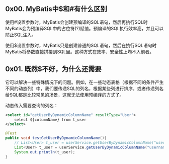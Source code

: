 ## 0x00. MyBatis中\$和\#有什么区别

使用\#设置参数时，MyBatis会创建预编译的SQL语句，然后再执行SQL时MyBatis会为预编译SQL中的占位符(?)赋值。预编译的SQL执行效率高，并且可以防止SQL注入。

使用\$设置参数时，MyBatis只是创建普通的SQL语句，然后在执行SQL语句时MyBatis将参数直接拼接到SQL里。这种方式在效率、安全性上均不入前者。

## 0x01. 既然\$不好，为什么还需要

它可以解决一些特殊情况下的问题。例如，在一些动态表格（根据不同的条件产生不同的动态列）中，我们要传递SQL的列名，根据某些列进行排序，或者传递列名给SQL都是比较常见的场景，这就无法使用预编译的方式了。

动态传入需要查询的列名：

```xml
<select id="getUserByDynamicColumnName" resultType="User">
    select ${columnName} from t_user
</select>
```

```java
@Test
public void testGetUserByDynamicColumnName(){
    // List<User> t_user = userService.getUserByDynamicColumnName("username");
    List<User> t_user = userService.getUserByDynamicColumnName("username, password");
    System.out.println(t_user);
}
```





